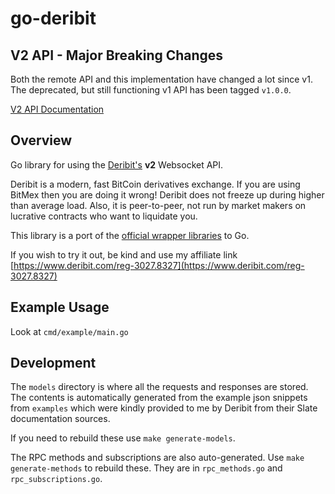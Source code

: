 # go-deribit

## V2 API - Major Breaking Changes

Both the remote API and this implementation have changed a lot since v1. The deprecated, but still functioning v1 API has been tagged `v1.0.0`.

[V2 API Documentation](http://docs.deribit.com/v2/?javascript#deribit-api-v2-0-0)

## Overview

Go library for using the [Deribit's](https://www.deribit.com/reg-3027.8327) **v2** Websocket API. 

Deribit is a modern, fast BitCoin derivatives exchange. If you are using BitMex then you are doing it wrong! Deribit does not freeze up during higher than average load. Also, it is peer-to-peer, not run by market makers on lucrative contracts who want to liquidate you.

This library is a port of the [official wrapper libraries](https://github.com/deribit) to Go.

If you wish to try it out, be kind and use my affiliate link [https://www.deribit.com/reg-3027.8327](https://www.deribit.com/reg-3027.8327)

## Example Usage

Look at `cmd/example/main.go`

## Development

The `models` directory is where all the requests and responses are stored. The contents is automatically generated from the example json snippets from `examples` which were kindly provided to me by Deribit from their Slate documentation sources.

If you need to rebuild these use `make generate-models`.

The RPC methods and subscriptions are also auto-generated. Use `make generate-methods` to rebuild these. They are in `rpc_methods.go` and `rpc_subscriptions.go`.

